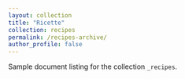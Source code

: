 ```yaml
---
layout: collection
title: "Ricette"
collection: recipes
permalink: /recipes-archive/
author_profile: false
---
```


Sample document listing for the collection `_recipes`.

